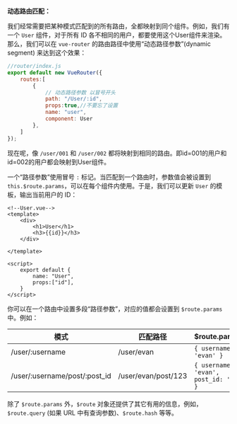 **动态路由匹配：**

我们经常需要把某种模式匹配到的所有路由，全都映射到同个组件。例如，我们有一个 `User` 组件，对于所有 ID 各不相同的用户，都要使用这个User组件来渲染。那么，我们可以在 `vue-router` 的路由路径中使用“动态路径参数”(dynamic segment) 来达到这个效果：

```js
//router/index.js
export default new VueRouter({
    routes:[
        {
            // 动态路径参数 以冒号开头
            path: "/User/:id",
            props:true,//不要忘了设置
            name: "user",
            component: User
        },
    ]
});
```

现在呢，像 `/user/001` 和 `/user/002` 都将映射到相同的路由。即id=001的用户和id=002的用户都会映射到User组件。

一个“路径参数”使用冒号 `:` 标记。当匹配到一个路由时，参数值会被设置到 `this.$route.params`，可以在每个组件内使用。于是，我们可以更新 `User` 的模板，输出当前用户的 ID：

```vue
<!--User.vue-->
<template>
    <div>
        <h1>User</h1>
        <h3>{{id}}</h3>
    </div>

</template>

<script>
    export default {
        name: "User",
        props:["id"],
    }
</script>
```

你可以在一个路由中设置多段“路径参数”，对应的值都会设置到 `$route.params` 中。例如：

| 模式                          | 匹配路径            | $route.params                          |
| ----------------------------- | ------------------- | -------------------------------------- |
| /user/:username               | /user/evan          | `{ username: 'evan' }`                 |
| /user/:username/post/:post_id | /user/evan/post/123 | `{ username: 'evan', post_id: '123' }` |

除了 `$route.params` 外，`$route` 对象还提供了其它有用的信息，例如，`$route.query` (如果 URL 中有查询参数)、`$route.hash` 等等。